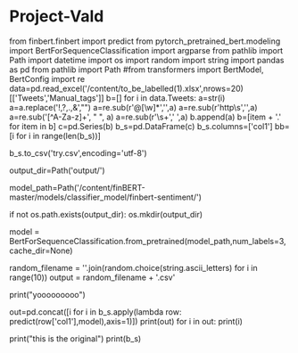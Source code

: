 # Project-Vald

from finbert.finbert import predict
from pytorch_pretrained_bert.modeling import BertForSequenceClassification
import argparse
from pathlib import Path
import datetime
import os
import random
import string
import pandas as pd
from pathlib import Path
#from transformers import BertModel, BertConfig
import re
data=pd.read_excel('/content/to_be_labelled(1).xlsx',nrows=20)[['Tweets','Manual_tags']]
b=[]
for i in data.Tweets:
  a=str(i)
  a=a.replace('!,?,.,&',"")
  a=re.sub(r'@[\w]*','',a)
  a=re.sub(r'http\s','',a)
  a=re.sub('[^A-Za-z]+', " ", a)
  a=re.sub(r'\s+',' ',a)
  b.append(a)
b=[item + '.' for item in b]
c=pd.Series(b)
b_s=pd.DataFrame(c)
b_s.columns=['col1']
bb=[i for i in range(len(b_s))]

b_s.to_csv('try.csv',encoding='utf-8')


output_dir=Path('output/')

model_path=Path('/content/finBERT-master/models/classifier_model/finbert-sentiment/')


if not os.path.exists(output_dir):
    os.mkdir(output_dir)



model = BertForSequenceClassification.from_pretrained(model_path,num_labels=3,cache_dir=None)

random_filename = ''.join(random.choice(string.ascii_letters) for i in range(10))
output = random_filename + '.csv'

print("yooooooooo")

out=pd.concat([i  for i in b_s.apply(lambda row: predict(row['col1'],model),axis=1)])
print(out)
for i in out:
  print(i)


print("this is the original")
print(b_s)
